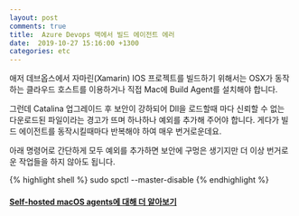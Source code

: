 ```yaml
---
layout: post
comments: true
title:  Azure Devops 맥에서 빌드 에이전트 에러
date:  2019-10-27 15:16:00 +1300
categories: etc
---
```


애저 데브옵스에서 자마린(Xamarin) IOS 프로젝트를 빌드하기 위해서는 OSX가 동작하는 클라우드 호스트를 이용하거나 직접 Mac에 Build Agent를 설치해야 합니다.

그런데 Catalina 업그레이드 후 보안이 강하되어 Dll을 로드할때 마다 신뢰할 수 없는 다운로드된 파일이라는 경고가 뜨며 하나하나 예외를 추가해 주어야 합니다. 게다가 빌드 에이전트를 동작시킬때마다 반복해야 하여 매우 번거로운데요.

아래 명령어로 간단하게 모두 예외를 추가하면 보안에 구멍은 생기지만 더 이상 번거로운 작업들을 하지 않아도 됩니다.

{% highlight shell %}
sudo spctl --master-disable
{% endhighlight %}

<h4>
<a href="https://docs.microsoft.com/en-us/azure/devops/pipelines/agents/v2-osx?view=azure-devops">Self-hosted macOS agents에 대해 더 알아보기</a>
</h4>
